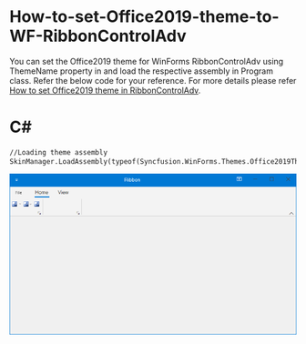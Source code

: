 # How-to-set-Office2019-theme-to-WF-RibbonControlAdv
You can set the Office2019 theme for WinForms RibbonControlAdv using ThemeName property in and load the respective assembly in Program class. Refer the below code for your reference. For more details please refer [How to set Office2019 theme in RibbonControlAdv](https://www.syncfusion.com/kb/12156/how-to-set-office2019-theme-to-winforms-ribboncontroladv).

# C#
    //Loading theme assembly
    SkinManager.LoadAssembly(typeof(Syncfusion.WinForms.Themes.Office2019Theme).Assembly);

![Office2019 Theme](Ribbon_Office2019Theme/Image/Office2019%20Theme.png)